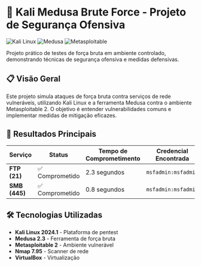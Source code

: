 # 🔐 Kali Medusa Brute Force - Projeto de Segurança Ofensiva

![Kali Linux](https://img.shields.io/badge/Kali-Linux-557C94?style=for-the-badge&logo=kalilinux&logoColor=white)
![Medusa](https://img.shields.io/badge/Medusa-Brute_Force-FF6B6B?style=for-the-badge)
![Metasploitable](https://img.shields.io/badge/Metasploitable-Vulnerable_Lab-8B4513?style=for-the-badge)

Projeto prático de testes de força bruta em ambiente controlado, demonstrando técnicas de segurança ofensiva e medidas defensivas.

## 📋 Visão Geral

Este projeto simula ataques de força bruta contra serviços de rede vulneráveis, utilizando Kali Linux e a ferramenta Medusa contra o ambiente Metasploitable 2. O objetivo é entender vulnerabilidades comuns e implementar medidas de mitigação eficazes.

## 🎯 Resultados Principais

| Serviço | Status | Tempo de Comprometimento | Credencial Encontrada |
|---------|--------|-------------------------|---------------------|
| **FTP (21)** | ✅ Comprometido | 2.3 segundos | `msfadmin:msfadmin` |
| **SMB (445)** | ✅ Comprometido | 0.8 segundos | `msfadmin:msfadmin` |

## 🛠️ Tecnologias Utilizadas

- **Kali Linux 2024.1** - Plataforma de pentest
- **Medusa 2.3** - Ferramenta de força bruta
- **Metasploitable 2** - Ambiente vulnerável
- **Nmap 7.95** - Scanner de rede
- **VirtualBox** - Virtualização


